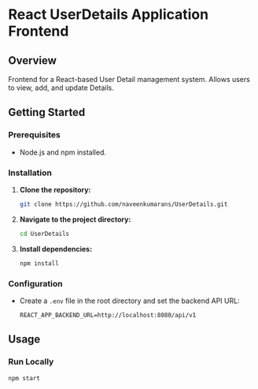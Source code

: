 # React UserDetails Application Frontend

## Overview

Frontend for a React-based User Detail management system. Allows users to view, add, and update Details.

## Getting Started

### Prerequisites

- Node.js and npm installed.

### Installation

1. **Clone the repository:**

   ```bash
   git clone https://github.com/naveenkumarans/UserDetails.git
   ```

2. **Navigate to the project directory:**

   ```bash
   cd UserDetails
   ```

3. **Install dependencies:**

   ```bash
   npm install
   ```

### Configuration

- Create a `.env` file in the root directory and set the backend API URL:

  ```env
  REACT_APP_BACKEND_URL=http://localhost:8080/api/v1
  ```

## Usage

### Run Locally

```bash
npm start
```
